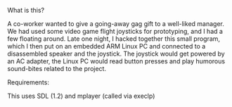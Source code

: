 What is this?

A co-worker wanted to give a going-away gag gift to a well-liked manager. We had used some video game flight joysticks for prototyping, and I had a few floating around. Late one night, I hacked together this small program, which I then put on an embedded ARM Linux PC and connected to a disassembled speaker and the joystick. The joystick would get powered by an AC adapter, the Linux PC would read button presses and play humorous sound-bites related to the project.

Requirements:

This uses SDL (1.2) and mplayer (called via execlp)


